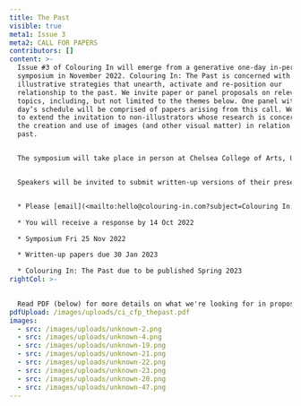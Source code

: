 ```yaml
---
title: The Past
visible: true
meta1: Issue 3
meta2: CALL FOR PAPERS
contributors: []
content: >-
  Issue #3 of Colouring In will emerge from a generative one-day in-person
  symposium in November 2022. Colouring In: The Past is concerned with
  illustrative strategies that unearth, activate and re-position our
  relationship to the past. We invite paper or panel proposals on relevant
  topics, including, but not limited to the themes below. One panel within the
  day’s schedule will be comprised of papers arising from this call. We are keen
  to extend the invitation to non-illustrators whose research is concerned with
  the creation and use of images (and other visual matter) in relation to the
  past. 


  The symposium will take place in person at Chelsea College of Arts, UAL, London, UK. We are happy to consider online presentations if travel is not possible for individual speakers, but we very much encourage on-site attendance in order to fully participate in the discussion.


  Speakers will be invited to submit written-up versions of their presentations for inclusion in Issue #3 of Colouring In.


  * Please [email](<mailto:hello@colouring-in.com?subject=Colouring In: Call for papers (The Past)>) Abstract proposals of 300 words by 30 Sept 2022

  * You will receive a response by 14 Oct 2022

  * Symposium Fri 25 Nov 2022

  * Written-up papers due 30 Jan 2023

  * Colouring In: The Past due to be published Spring 2023
rightCol: >-
  

  Read PDF (below) for more details on what we're looking for in proposals  [](https://en.wikipedia.org/wiki/%E2%86%93#:~:text=The%20arrow%20symbol%20%E2%86%93%20may,control%20key%2C%20an%20arrow%20key)[](https://en.wikipedia.org/wiki/%E2%86%93#:~:text=The%20arrow%20symbol%20%E2%86%93%20may,control%20key%2C%20an%20arrow%20key)↓↓
pdfUpload: /images/uploads/ci_cfp_thepast.pdf
images:
  - src: /images/uploads/unknown-2.png
  - src: /images/uploads/unknown-4.png
  - src: /images/uploads/unknown-19.png
  - src: /images/uploads/unknown-21.png
  - src: /images/uploads/unknown-22.png
  - src: /images/uploads/unknown-23.png
  - src: /images/uploads/unknown-28.png
  - src: /images/uploads/unknown-47.png
---
```

